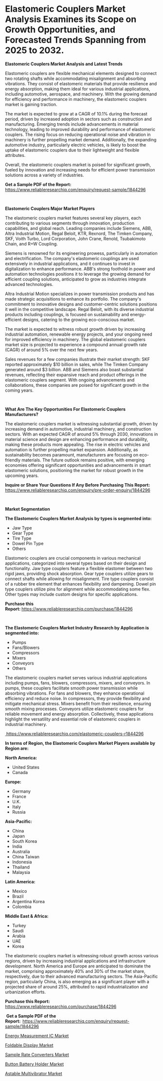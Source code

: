 <p><h1>Elastomeric Couplers Market Analysis Examines its Scope on Growth Opportunities, and Forecasted Trends Spanning from 2025 to 2032.</h1></p><p><strong>Elastomeric Couplers Market Analysis and Latest Trends</strong></p>
<p><p>Elastomeric couplers are flexible mechanical elements designed to connect two rotating shafts while accommodating misalignment and absorbing vibrations. They consist of elastomeric materials that provide resilience and energy absorption, making them ideal for various industrial applications, including automotive, aerospace, and machinery. With the growing demand for efficiency and performance in machinery, the elastomeric couplers market is gaining traction.</p><p>The market is expected to grow at a CAGR of 10.1% during the forecast period, driven by increased adoption in sectors such as construction and manufacturing. Emerging trends include advancements in material technology, leading to improved durability and performance of elastomeric couplers. The rising focus on reducing operational noise and vibration in machinery is further propelling market demand. Additionally, the expanding automotive industry, particularly electric vehicles, is likely to boost the uptake of elastomeric couplers due to their lightweight and flexible attributes.</p><p>Overall, the elastomeric couplers market is poised for significant growth, fueled by innovation and increasing needs for efficient power transmission solutions across a variety of industries.</p></p>
<p><strong>Get a Sample PDF of the Report:&nbsp;</strong> <a href="https://www.reliableresearchiq.com/enquiry/request-sample/1844296?utm_campaign=1137&utm_medium=2&utm_source=Github&utm_content=ia&utm_term=28022025&utm_id=elastomeric-couplers">https://www.reliableresearchiq.com/enquiry/request-sample/1844296</a></p>
<p>&nbsp;</p>
<p><strong>Elastomeric Couplers Major Market Players</strong></p>
<p><p>The elastomeric couplers market features several key players, each contributing to various segments through innovation, production capabilities, and global reach. Leading companies include Siemens, ABB, Altra Industrial Motion, Regal Beloit, KTR, Rexnord, The Timken Company, SKF, Voith Turbo, Lord Corporation, John Crane, Renold, Tsubakimoto Chain, and R+W Coupling.</p><p>Siemens is renowned for its engineering prowess, particularly in automation and electrification. The company's elastomeric couplings are used extensively in industrial applications, and it continues to invest in digitalization to enhance performance. ABB's strong foothold in power and automation technologies positions it to leverage the growing demand for efficient coupling solutions, anticipated to grow as industries integrate advanced technologies.</p><p>Altra Industrial Motion specializes in power transmission products and has made strategic acquisitions to enhance its portfolio. The company's commitment to innovative designs and customer-centric solutions positions it well in the competitive landscape. Regal Beloit, with its diverse industrial products including couplings, is focused on sustainability and energy-efficient designs, catering to the growing eco-conscious market.</p><p>The market is expected to witness robust growth driven by increasing industrial automation, renewable energy projects, and your ongoing need for improved efficiency in machinery. The global elastomeric couplers market size is projected to experience a compound annual growth rate (CAGR) of around 5% over the next few years.</p><p>Sales revenues for a few companies illustrate their market strength: SKF reported approximately $10 billion in sales, while The Timken Company generated around $3 billion. ABB and Siemens also boast substantial revenues, reflecting their expansive reach and product offerings in the elastomeric couplers segment. With ongoing advancements and collaborations, these companies are poised for significant growth in the coming years.</p></p>
<p>&nbsp;</p>
<p><strong>What Are The Key Opportunities For Elastomeric Couplers Manufacturers?</strong></p>
<p><p>The elastomeric couplers market is witnessing substantial growth, driven by increasing demand in automotive, industrial machinery, and construction sectors. With an expected CAGR of around 5% through 2030, innovations in material science and design are enhancing performance and durability, making these products more appealing. The rise in electric vehicles and automation is further propelling market expansion. Additionally, as sustainability becomes paramount, manufacturers are focusing on eco-friendly materials. The future outlook remains positive, with emerging economies offering significant opportunities and advancements in smart elastomeric solutions, positioning the market for robust growth in the upcoming years.</p></p>
<p><strong>Inquire or Share Your Questions If Any Before Purchasing This Report:</strong> <a href="https://www.reliableresearchiq.com/enquiry/pre-order-enquiry/1844296?utm_campaign=1137&utm_medium=2&utm_source=Github&utm_content=ia&utm_term=28022025&utm_id=elastomeric-couplers">https://www.reliableresearchiq.com/enquiry/pre-order-enquiry/1844296</a></p>
<p>&nbsp;</p>
<p><strong>Market Segmentation</strong></p>
<p><strong>The Elastomeric Couplers Market Analysis by types is segmented into:</strong></p>
<p><ul><li>Jaw Type</li><li>Gear Type</li><li>Tire Type</li><li>Dowel Pin Type</li><li>Others</li></ul></p>
<p><p>Elastomeric couplers are crucial components in various mechanical applications, categorized into several types based on their design and functionality. Jaw type couplers feature a flexible elastomer between two rigid jaws, providing shock absorption. Gear type couplers utilize gears to connect shafts while allowing for misalignment. Tire type couplers consist of a rubber tire element that enhances flexibility and dampening. Dowel pin type couplers utilize pins for alignment while accommodating some flex. Other types may include custom designs for specific applications.</p></p>
<p><strong>Purchase this Report:&nbsp;</strong><a href="https://www.reliableresearchiq.com/purchase/1844296?utm_campaign=1137&utm_medium=2&utm_source=Github&utm_content=ia&utm_term=28022025&utm_id=elastomeric-couplers">https://www.reliableresearchiq.com/purchase/1844296</a></p>
<p>&nbsp;</p>
<p><strong>The Elastomeric Couplers Market Industry Research by Application is segmented into:</strong></p>
<p><ul><li>Pumps</li><li>Fans/Blowers</li><li>Compressors</li><li>Mixers</li><li>Conveyors</li><li>Others</li></ul></p>
<p><p>The elastomeric couplers market serves various industrial applications including pumps, fans, blowers, compressors, mixers, and conveyors. In pumps, these couplers facilitate smooth power transmission while absorbing vibrations. For fans and blowers, they enhance operational efficiency and reduce noise. In compressors, they provide flexibility and mitigate mechanical stress. Mixers benefit from their resilience, ensuring smooth mixing processes. Conveyors utilize elastomeric couplers for reliable movement and energy absorption. Collectively, these applications highlight the versatility and essential role of elastomeric couplers in industrial machinery.</p></p>
<p><a href="https://www.reliableresearchiq.com/elastomeric-couplers-r1844296?utm_campaign=1137&utm_medium=2&utm_source=Github&utm_content=ia&utm_term=28022025&utm_id=elastomeric-couplers">&nbsp;https://www.reliableresearchiq.com/elastomeric-couplers-r1844296</a></p>
<p><strong>In terms of Region, the Elastomeric Couplers Market Players available by Region are:</strong></p>
<p>
    <p> <strong> North America: </strong>
        <ul>
            <li>United States</li>
            <li>Canada</li>
        </ul>
        </p> 
    <p> <strong> Europe: </strong>
        <ul>
            <li>Germany</li>
            <li>France</li>
            <li>U.K.</li>
            <li>Italy</li>
            <li>Russia</li>
        </ul>
        </p> 
    <p> <strong> Asia-Pacific: </strong>
        <ul>
            <li>China</li>
            <li>Japan</li>
            <li>South Korea</li>
            <li>India</li>
            <li>Australia</li>
            <li>China Taiwan</li>
            <li>Indonesia</li>
            <li>Thailand</li>
            <li>Malaysia</li>
        </ul>
        </p> 
    <p> <strong> Latin America: </strong>
        <ul>
            <li>Mexico</li>
            <li>Brazil</li>
            <li>Argentina Korea</li>
            <li>Colombia</li>
        </ul>
        </p> 
    <p> <strong> Middle East & Africa: </strong>
        <ul>
            <li>Turkey</li>
            <li>Saudi</li>
            <li>Arabia</li>
            <li>UAE</li>
            <li>Korea</li>
        </ul>
    </p>
    </p>
<p><p>The elastomeric couplers market is witnessing robust growth across various regions, driven by increasing industrial applications and infrastructure development. North America and Europe are anticipated to dominate the market, comprising approximately 40% and 30% of the market share, respectively, due to their advanced manufacturing sectors. The Asia-Pacific region, particularly China, is also emerging as a significant player with a projected share of around 25%, attributed to rapid industrialization and urbanization efforts.</p></p>
<p><strong>Purchase this Report: </strong><a href="https://www.reliableresearchiq.com/purchase/1844296?utm_campaign=1137&utm_medium=2&utm_source=Github&utm_content=ia&utm_term=28022025&utm_id=elastomeric-couplers">https://www.reliableresearchiq.com/purchase/1844296</a></p>
<p>&nbsp;<strong>Get a Sample PDF of the Report:&nbsp;&nbsp;</strong><a href="https://www.reliableresearchiq.com/enquiry/request-sample/1844296?utm_campaign=1137&utm_medium=2&utm_source=Github&utm_content=ia&utm_term=28022025&utm_id=elastomeric-couplers">https://www.reliableresearchiq.com/enquiry/request-sample/1844296</a></p>
<p><strong></strong></p>
<p><p><a href="https://github.com/pimanoruman/Market-Research-Report-List-1/blob/main/energy-measurement-ic-market.md?utm_campaign=1137&utm_medium=2&utm_source=Github&utm_content=ia&utm_term=28022025&utm_id=elastomeric-couplers">Energy Measurement IC Market</a></p><p><a href="https://github.com/sungbruington660/Market-Research-Report-List-1/blob/main/foldable-display-market.md?utm_campaign=1137&utm_medium=2&utm_source=Github&utm_content=ia&utm_term=28022025&utm_id=elastomeric-couplers">Foldable Display Market</a></p><p><a href="https://github.com/adyawafurber1/Market-Research-Report-List-1/blob/main/sample-rate-converters-market.md?utm_campaign=1137&utm_medium=2&utm_source=Github&utm_content=ia&utm_term=28022025&utm_id=elastomeric-couplers">Sample Rate Converters Market</a></p><p><a href="https://github.com/bensemilia864/Market-Research-Report-List-1/blob/main/button-battery-holder-market.md?utm_campaign=1137&utm_medium=2&utm_source=Github&utm_content=ia&utm_term=28022025&utm_id=elastomeric-couplers">Button Battery Holder Market</a></p><p><a href="https://github.com/gerdabatiskzv9/Market-Research-Report-List-1/blob/main/astable-multivibrator-market.md?utm_campaign=1137&utm_medium=2&utm_source=Github&utm_content=ia&utm_term=28022025&utm_id=elastomeric-couplers">Astable Multivibrator Market</a></p></p>